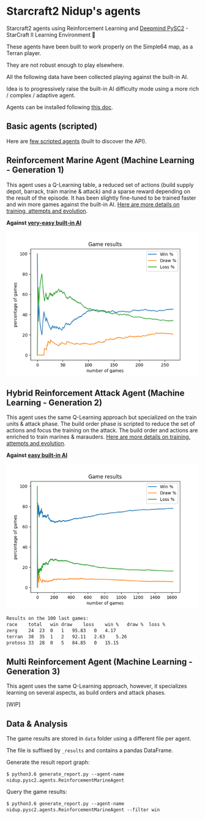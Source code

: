Starcraft2 Nidup's agents
=========================

Starcraft2 agents using Reinforcement Learning and [Deepmind PySC2](https://github.com/deepmind/pysc2) - StarCraft II Learning Environment 🤖

These agents have been built to work properly on the Simple64 map, as a Terran player.

They are not robust enough to play elsewhere.

All the following data have been collected playing against the built-in AI.

Idea is to progressively raise the built-in AI difficulty mode using a more rich / complex / adaptive agent.

Agents can be installed following [this doc](doc/install.md).

Basic agents (scripted)
-----------------------

Here are [few scripted agents](doc/scripted_agents.md) (built to discover the API).

Reinforcement Marine Agent (Machine Learning - Generation 1)
------------------------------------------------------------

This agent uses a Q-Learning table, a reduced set of actions (build supply depot, barrack, train marine & attack) and a sparse reward depending on the result of the episode.
It has been slightly fine-tuned to be trained faster and win more games against the built-in AI.
[Here are more details on training, attempts and evolution](doc/reinforcement_marine_agent.md).

**Against [very-easy built-in AI](https://github.com/deepmind/pysc2/blob/master/pysc2/env/sc2_env.py#L51)**

![Image of ReinforcementMarineAgent 3](doc/ReinforcementMarineAgent_enemyb1.png)

Hybrid Reinforcement Attack Agent (Machine Learning - Generation 2)
-------------------------------------------------------------------

This agent uses the same Q-Learning approach but specialized on the train units & attack phase.
The build order phase is scripted to reduce the set of actions and focus the training on the attack.
The build order and actions are enriched to train marines & marauders.
[Here are more details on training, attempts and evolution](doc/reinforcement_attack_agent.md).

**Against [easy built-in AI](https://github.com/deepmind/pysc2/blob/master/pysc2/env/sc2_env.py#L51)**

![Image of HybridAttackReinforcementAgent 20](doc/HybridAttackReinforcementAgent_3_rax_rush-easy6.png)

```
Results on the 100 last games:
race	total	win	draw	loss	win %	draw %	loss %
zerg	24	23	0	1	95.83	0	4.17
terran	38	35	1	2	92.11	2.63	5.26
protoss	33	28	0	5	84.85	0	15.15
```

Multi Reinforcement Agent (Machine Learning - Generation 3)
-----------------------------------------------------------

This agent uses the same Q-Learning approach, however, it specializes learning on several aspects, as build orders and attack phases.

[WIP]


Data & Analysis
---------------

The game results are stored in `data` folder using a different file per agent.

The file is suffixed by `_results` and contains a pandas DataFrame.

Generate the result report graph:
```
$ python3.6 generate_report.py --agent-name nidup.pysc2.agents.ReinforcementMarineAgent
```

Query the game results:
```
$ python3.6 generate_report.py --agent-name nidup.pysc2.agents.ReinforcementMarineAgent --filter win
```
